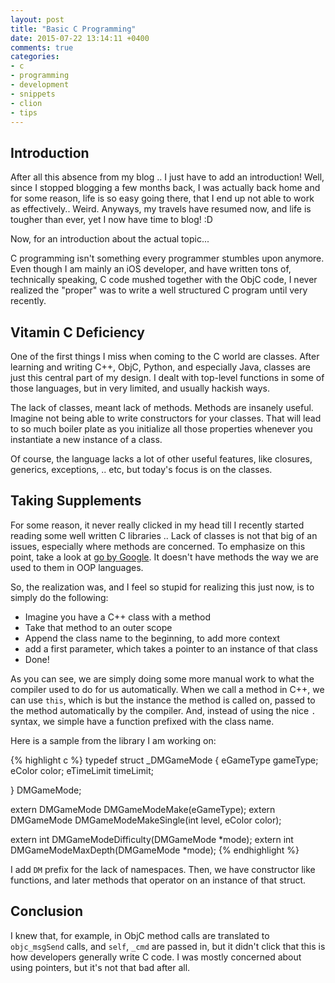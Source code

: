 ```yaml
---
layout: post
title: "Basic C Programming"
date: 2015-07-22 13:14:11 +0400
comments: true
categories: 
- c
- programming
- development
- snippets
- clion
- tips
---
```


## Introduction

After all this absence from my blog .. I just have to add an introduction! Well, since I stopped blogging a few months back, I was actually back home and for some reason, life is so easy going there, that I end up not able to work as effectively.. Weird. Anyways, my travels have resumed now, and life is tougher than ever, yet I now have time to blog! :D

Now, for an introduction about the actual topic...

C programming isn't something every programmer stumbles upon anymore. Even though I am mainly an iOS developer, and have written tons of, technically speaking, C code mushed together with the ObjC code, I never realized the "proper" was to write a well structured C program until very recently.

## Vitamin C Deficiency 

One of the first things I miss when coming to the C world are classes. After learning and writing C++, ObjC, Python, and especially Java, classes are just this central part of my design. I dealt with top-level functions in some of those languages, but in very limited, and usually hackish ways.

The lack of classes, meant lack of methods. Methods are insanely useful. Imagine not being able to write constructors for your classes. That will lead to so much boiler plate as you initialize all those properties whenever you instantiate a new instance of a class.

Of course, the language lacks a lot of other useful features, like closures, generics, exceptions, .. etc, but today's focus is on the classes.

## Taking Supplements

For some reason, it never really clicked in my head till I recently started reading some well written C libraries .. Lack of classes is not that big of an issues, especially where methods are concerned. To emphasize on this point, take a look at [go by Google](https://golang.org/). It doesn't have methods the way we are used to them in OOP languages.

So, the realization was, and I feel so stupid for realizing this just now, is to simply do the following:

+ Imagine you have a C++ class with a method
+ Take that method to an outer scope
+ Append the class name to the beginning, to add more context
+ add a first parameter, which takes a pointer to an instance of that class
+ Done!

As you can see, we are simply doing some more manual work to what the compiler used to do for us automatically. When we call a method in C++, we can use `this`, which is but the instance the method is called on, passed to the method automatically by the compiler. And, instead of using the nice `.` syntax, we simple have a function prefixed with the class name.

Here is a sample from the library I am working on:

{% highlight c %}
typedef struct _DMGameMode
{
    eGameType gameType;
    eColor color;
    eTimeLimit timeLimit;
    
} DMGameMode;
    
extern DMGameMode DMGameModeMake(eGameType);
extern DMGameMode DMGameModeMakeSingle(int level, eColor color);

extern int DMGameModeDifficulty(DMGameMode *mode);
extern int DMGameModeMaxDepth(DMGameMode *mode);
{% endhighlight %}

I add `DM` prefix for the lack of namespaces. Then, we have constructor like functions, and later methods that operator on an instance of that struct.

## Conclusion

I knew that, for example, in ObjC method calls are translated to `objc_msgSend` calls, and `self`, `_cmd` are passed in, but it didn't click that this is how developers generally write C code. I was mostly concerned about using pointers, but it's not that bad after all.
